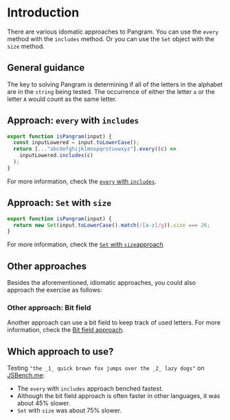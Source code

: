 # Introduction

There are various idomatic approaches to Pangram.
You can use the `every` method with the `includes` method.
Or you can use the `Set` object with the `size` method.

## General guidance

The key to solving Pangram is determining if all of the letters in the alphabet are in the `string` being tested.
The occurrence of either the letter `a` or the letter `A` would count as the same letter.

## Approach: `every` with `includes`

```javascript
export function isPangram(input) {
  const inputLowered = input.toLowerCase();
  return [..."abcdefghijklmnopqrstuvwxyz"].every((c) =>
    inputLowered.includes(c)
  );
}
```

For more information, check the [`every` with `includes`][approach-every-includes].

## Approach: `Set` with `size`

```javascript
export function isPangram(input) {
  return new Set(input.toLowerCase().match(/[a-z]/g)).size === 26;
}
```

For more information, check the [`Set` with `size`approach][approach-set-size]

## Other approaches

Besides the aforementioned, idiomatic approaches, you could also approach the exercise as follows:

### Other approach: Bit field

Another approach can use a bit field to keep track of used letters.
For more information, check the [Bit field approach][approach-bitfield].

## Which approach to use?

Testing `"the _1_ quick brown fox jumps over the _2_ lazy dogs"` on [JSBench.me][jsbench-me]:
- The `every` with `includes` approach benched fastest.
- Although the bit field approach is often faster in other languages, it was about 45% slower.
- `Set` with `size` was about 75% slower.

[approach-every-includes]: https://exercism.org/tracks/csharp/exercises/pangram/approaches/every-includes
[approach-set-size]: https://exercism.org/tracks/csharp/exercises/pangram/approaches/set-size
[approach-bitfield]: https://exercism.org/tracks/csharp/exercises/pangram/approaches/bitfield
[jsbench-me]: https://jsbench.me/
